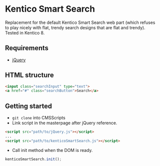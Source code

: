 # Kentico Smart Search

Replacement for the default Kentico Smart Search web part (which refuses to play nicely with flat, trendy search designs that are flat and trendy). Tested in Kentico 8.

## Requirements

* [jQuery](http://jquery.com/)

## HTML structure

```html
<input class="searchInput" type="text">
<a href="#" class="searchButton">Search</a>
```

## Getting started

* `git clone` into CMSScripts 
* Link script in the masterpage after jQuery reference.

```html
<script src="path/to/jQuery.js"></script>
...
<script src="path/to/kenticoSmartSearch.js"></script>
```

* Call init method when the DOM is ready.

```javascript
kenticoSmartSearch.init();
```
